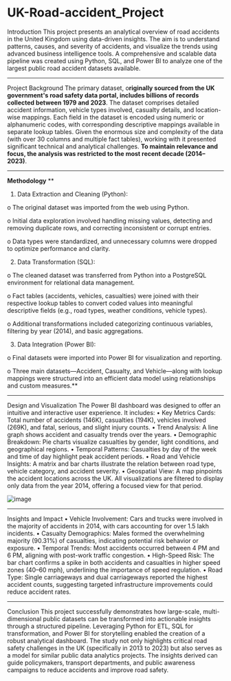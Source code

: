 # UK-Road-accident_Project

Introduction
This project presents an analytical overview of road accidents in the United Kingdom using data-driven insights. The aim is to understand patterns, causes, and severity of accidents, and visualize the trends using advanced business intelligence tools. A comprehensive and scalable data pipeline was created using Python, SQL, and Power BI to analyze one of the largest public road accident datasets available.
________________________________________
Project Background
The primary dataset, o**riginally sourced from the UK government's road safety data portal, includes billions of records collected between 1979 and 2023**. The dataset comprises detailed accident information, vehicle types involved, casualty details, and location-wise mappings. Each field in the dataset is encoded using numeric or alphanumeric codes, with corresponding descriptive mappings available in separate lookup tables.
Given the enormous size and complexity of the data (with over 30 columns and multiple fact tables), working with it presented significant technical and analytical challenges. **To maintain relevance and focus, the analysis was restricted to the most recent decade (2014–2023)**.
________________________________________
**Methodology**
**
1.	Data Extraction and Cleaning (Python):

o	The original dataset was imported from the web using Python.

o	Initial data exploration involved handling missing values, detecting and removing duplicate rows, and correcting inconsistent or corrupt entries.

o	Data types were standardized, and unnecessary columns were dropped to optimize performance and clarity.

2.	Data Transformation (SQL):
   
o	The cleaned dataset was transferred from Python into a PostgreSQL environment for relational data management.

o	Fact tables (accidents, vehicles, casualties) were joined with their respective lookup tables to convert coded values into meaningful descriptive fields (e.g., road types, weather conditions, vehicle types).

o	Additional transformations included categorizing continuous variables, filtering by year (2014), and basic aggregations.

3.	Data Integration (Power BI):
   
o	Final datasets were imported into Power BI for visualization and reporting.

o	Three main datasets—Accident, Casualty, and Vehicle—along with lookup mappings were structured into an efficient data model using relationships and custom measures.**
________________________________________
Design and Visualization
The Power BI dashboard was designed to offer an intuitive and interactive user experience. It includes:
•	Key Metrics Cards: Total number of accidents (146K), casualties (194K), vehicles involved (269K), and fatal, serious, and slight injury counts.
•	Trend Analysis: A line graph shows accident and casualty trends over the years.
•	Demographic Breakdown: Pie charts visualize casualties by gender, light conditions, and geographical regions.
•	Temporal Patterns: Casualties by day of the week and time of day highlight peak accident periods.
•	Road and Vehicle Insights: A matrix and bar charts illustrate the relation between road type, vehicle category, and accident severity.
•	Geospatial View: A map pinpoints the accident locations across the UK.
All visualizations are filtered to display only data from the year 2014, offering a focused view for that period.

![image](https://github.com/user-attachments/assets/45a2dc45-761e-4dd1-b8e2-bd1d49b36c49)



________________________________________
Insights and Impact
•	Vehicle Involvement: Cars and trucks were involved in the majority of accidents in 2014, with cars accounting for over 1.5 lakh incidents.
•	Casualty Demographics: Males formed the overwhelming majority (90.31%) of casualties, indicating potential risk behavior or exposure.
•	Temporal Trends: Most accidents occurred between 4 PM and 6 PM, aligning with post-work traffic congestion.
•	High-Speed Risk: The bar chart confirms a spike in both accidents and casualties in higher speed zones (40–60 mph), underlining the importance of speed regulation.
•	Road Type: Single carriageways and dual carriageways reported the highest accident counts, suggesting targeted infrastructure improvements could reduce accident rates.
________________________________________
Conclusion
This project successfully demonstrates how large-scale, multi-dimensional public datasets can be transformed into actionable insights through a structured pipeline. Leveraging Python for ETL, SQL for transformation, and Power BI for storytelling enabled the creation of a robust analytical dashboard.
The study not only highlights critical road safety challenges in the UK (specifically in 2013 to 2023) but also serves as a model for similar public data analytics projects. The insights derived can guide policymakers, transport departments, and public awareness campaigns to reduce accidents and improve road safety.


